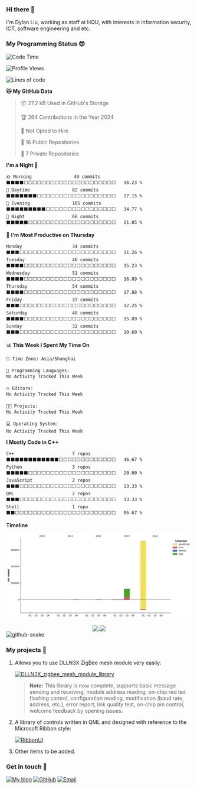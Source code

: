 ### Hi there 👋
I'm Dylan Liu, working as staff at HQU, with interests in information security, IOT, software engineering and etc.

### My Programming Status 😎
<!--START_SECTION:waka-->
![Code Time](http://img.shields.io/badge/Code%20Time-0%20secs-blue)

![Profile Views](http://img.shields.io/badge/Profile%20Views-114-blue)

![Lines of code](https://img.shields.io/badge/From%20Hello%20World%20I%27ve%20Written-420.1%20thousand%20lines%20of%20code-blue)

**🐱 My GitHub Data** 

> 📦 27.2 kB Used in GitHub's Storage 
 > 
> 🏆 264 Contributions in the Year 2024
 > 
> 🚫 Not Opted to Hire
 > 
> 📜 16 Public Repositories 
 > 
> 🔑 7 Private Repositories 
 > 
**I'm a Night 🦉** 

```text
🌞 Morning                49 commits          ⬛⬛⬛⬛⬜⬜⬜⬜⬜⬜⬜⬜⬜⬜⬜⬜⬜⬜⬜⬜⬜⬜⬜⬜⬜   16.23 % 
🌆 Daytime                82 commits          ⬛⬛⬛⬛⬛⬛⬛⬜⬜⬜⬜⬜⬜⬜⬜⬜⬜⬜⬜⬜⬜⬜⬜⬜⬜   27.15 % 
🌃 Evening                105 commits         ⬛⬛⬛⬛⬛⬛⬛⬛⬛⬜⬜⬜⬜⬜⬜⬜⬜⬜⬜⬜⬜⬜⬜⬜⬜   34.77 % 
🌙 Night                  66 commits          ⬛⬛⬛⬛⬛⬜⬜⬜⬜⬜⬜⬜⬜⬜⬜⬜⬜⬜⬜⬜⬜⬜⬜⬜⬜   21.85 % 
```
📅 **I'm Most Productive on Thursday** 

```text
Monday                   34 commits          ⬛⬛⬛⬜⬜⬜⬜⬜⬜⬜⬜⬜⬜⬜⬜⬜⬜⬜⬜⬜⬜⬜⬜⬜⬜   11.26 % 
Tuesday                  46 commits          ⬛⬛⬛⬛⬜⬜⬜⬜⬜⬜⬜⬜⬜⬜⬜⬜⬜⬜⬜⬜⬜⬜⬜⬜⬜   15.23 % 
Wednesday                51 commits          ⬛⬛⬛⬛⬜⬜⬜⬜⬜⬜⬜⬜⬜⬜⬜⬜⬜⬜⬜⬜⬜⬜⬜⬜⬜   16.89 % 
Thursday                 54 commits          ⬛⬛⬛⬛⬜⬜⬜⬜⬜⬜⬜⬜⬜⬜⬜⬜⬜⬜⬜⬜⬜⬜⬜⬜⬜   17.88 % 
Friday                   37 commits          ⬛⬛⬛⬜⬜⬜⬜⬜⬜⬜⬜⬜⬜⬜⬜⬜⬜⬜⬜⬜⬜⬜⬜⬜⬜   12.25 % 
Saturday                 48 commits          ⬛⬛⬛⬛⬜⬜⬜⬜⬜⬜⬜⬜⬜⬜⬜⬜⬜⬜⬜⬜⬜⬜⬜⬜⬜   15.89 % 
Sunday                   32 commits          ⬛⬛⬛⬜⬜⬜⬜⬜⬜⬜⬜⬜⬜⬜⬜⬜⬜⬜⬜⬜⬜⬜⬜⬜⬜   10.60 % 
```


📊 **This Week I Spent My Time On** 

```text
🕑︎ Time Zone: Asia/Shanghai

💬 Programming Languages: 
No Activity Tracked This Week

🔥 Editors: 
No Activity Tracked This Week

🐱‍💻 Projects: 
No Activity Tracked This Week

💻 Operating System: 
No Activity Tracked This Week
```

**I Mostly Code in C++** 

```text
C++                      7 repos             ⬛⬛⬛⬛⬛⬛⬛⬛⬛⬛⬛⬛⬜⬜⬜⬜⬜⬜⬜⬜⬜⬜⬜⬜⬜   46.67 % 
Python                   3 repos             ⬛⬛⬛⬛⬛⬜⬜⬜⬜⬜⬜⬜⬜⬜⬜⬜⬜⬜⬜⬜⬜⬜⬜⬜⬜   20.00 % 
JavaScript               2 repos             ⬛⬛⬛⬜⬜⬜⬜⬜⬜⬜⬜⬜⬜⬜⬜⬜⬜⬜⬜⬜⬜⬜⬜⬜⬜   13.33 % 
QML                      2 repos             ⬛⬛⬛⬜⬜⬜⬜⬜⬜⬜⬜⬜⬜⬜⬜⬜⬜⬜⬜⬜⬜⬜⬜⬜⬜   13.33 % 
Shell                    1 repo              ⬛⬛⬜⬜⬜⬜⬜⬜⬜⬜⬜⬜⬜⬜⬜⬜⬜⬜⬜⬜⬜⬜⬜⬜⬜   06.67 % 
```



**Timeline**

![Lines of Code chart](https://raw.githubusercontent.com/mentalfl0w/mentalfl0w/main/assets/bar_graph.png)


<!--END_SECTION:waka-->

<div align="center"><a href="https://github-readme-stats.vercel.app/api?username=mentalfl0w&show_icons=true&theme=swift">
  <img align="center" src="https://github-readme-stats.vercel.app/api?username=mentalfl0w&show_icons=true&theme=swift" style="width:46%; height:auto;">
</a><a href="https://github-readme-stats.vercel.app/api/top-langs/?username=mentalfl0w&layout=compact">
  <img align="center" src="https://github-readme-stats.vercel.app/api/top-langs/?username=mentalfl0w&layout=compact&theme=swift" style="width:35%; height:auto;">
</a></div>

<picture>
  <source media="(prefers-color-scheme: dark)" srcset="https://github.com/mentalfl0w/mentalfl0w/raw/snake/github-contribution-grid-snake-dark.svg" />
  <source media="(prefers-color-scheme: light)" srcset="https://github.com/mentalfl0w/mentalfl0w/raw/snake/github-contribution-grid-snake.svg" />
  <img alt="github-snake" src="github-snake.svg" />
</picture>

### My projects 🔮

1. Allows you to use DLLN3X ZigBee mesh module very easily:

    [![DLLN3X_zigbee_mesh_module_library](https://github-readme-stats.vercel.app/api/pin?username=mentalfl0w&repo=DLLN3X_zigbee_mesh_module_library&theme=swift)](https://github.com/mentalfl0w/DLLN3X_zigbee_mesh_module_library)

    > **Note:** This library is now complete, supports basic message sending and receiving, module address reading, on-chip red led flashing control, configuration reading, modification (baud rate, address, etc.), error report, link quality test, on-chip pin control, welcome feedback by opening issues.

2. A library of controls written in QML and designed with reference to the Microsoft Ribbon style:

    [![RibbonUI](https://github-readme-stats.vercel.app/api/pin?username=mentalfl0w&repo=RibbonUI&theme=swift)](https://github.com/mentalfl0w/RibbonUI)

3. Other items to be added.

### Get in touch 📧

[![My blog](https://img.shields.io/badge/Blog-https%3A%2F%2Fblog.ourdocs.cn-green?logo=wordpress)](https://blog.ourdocs.cn/)
[![GitHub](https://img.shields.io/badge/GitHub-mentalfl0w-green?logo=github)](https://github.com/mentalfl0w)
[![Email](https://img.shields.io/badge/Email-mentalflow@ourdocs.cn-green?logo=gmail)](mailto:mentalflow@ourdocs.cn)

